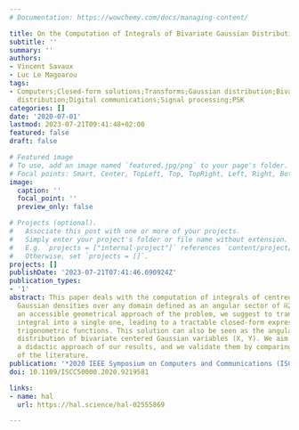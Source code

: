 ```yaml
---
# Documentation: https://wowchemy.com/docs/managing-content/

title: On the Computation of Integrals of Bivariate Gaussian Distribution
subtitle: ''
summary: ''
authors:
- Vincent Savaux
- Luc Le Magoarou
tags:
- Computers;Closed-form solutions;Transforms;Gaussian distribution;Bivariate Gaussian
  distribution;Digital communications;Signal processing;PSK
categories: []
date: '2020-07-01'
lastmod: 2023-07-21T09:41:48+02:00
featured: false
draft: false

# Featured image
# To use, add an image named `featured.jpg/png` to your page's folder.
# Focal points: Smart, Center, TopLeft, Top, TopRight, Left, Right, BottomLeft, Bottom, BottomRight.
image:
  caption: ''
  focal_point: ''
  preview_only: false

# Projects (optional).
#   Associate this post with one or more of your projects.
#   Simply enter your project's folder or file name without extension.
#   E.g. `projects = ["internal-project"]` references `content/project/deep-learning/index.md`.
#   Otherwise, set `projects = []`.
projects: []
publishDate: '2023-07-21T07:41:46.690924Z'
publication_types:
- '1'
abstract: This paper deals with the computation of integrals of centred bivariate
  Gaussian densities over any domain defined as an angular sector of ℝ2 . Based on
  an accessible geometrical approach of the problem, we suggest to transform the double
  integral into a single one, leading to a tractable closed-form expression only involving
  trigonometric functions. This solution can also be seen as the angular cumulative
  distribution of bivariate centered Gaussian variables (X, Y). We aim to provide
  a didactic approach of our results, and we validate them by comparing with those
  of the literature.
publication: '*2020 IEEE Symposium on Computers and Communications (ISCC)*'
doi: 10.1109/ISCC50000.2020.9219581

links:
- name: hal
  url: https://hal.science/hal-02555869

---
```

